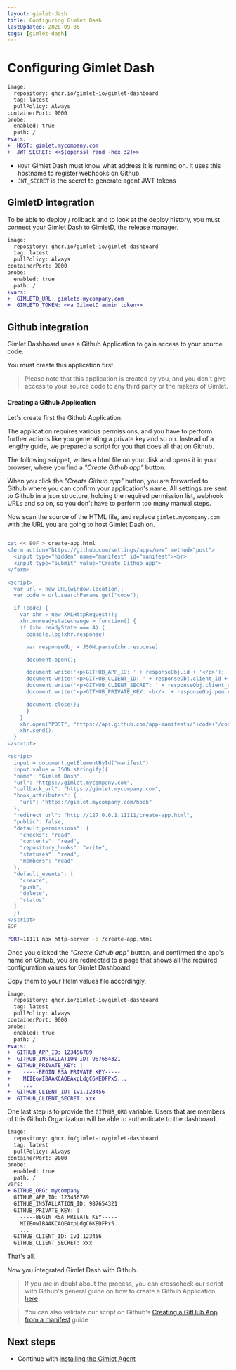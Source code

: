 ```yaml
---
layout: gimlet-dash
title: Configuring Gimlet Dash
lastUpdated: 2020-09-06
tags: [gimlet-dash]
---
```


# Configuring Gimlet Dash

```diff
image:
  repository: ghcr.io/gimlet-io/gimlet-dashboard
  tag: latest
  pullPolicy: Always
containerPort: 9000
probe:
  enabled: true
  path: /
+vars:
+  HOST: gimlet.mycompany.com
+  JWT_SECRET: <<$(openssl rand -hex 32)>>
```

- `HOST` Gimlet Dash must know what address it is running on. It uses this hostname to register webhooks on Github.
- `JWT_SECRET` is the secret to generate agent JWT tokens

## GimletD integration

To be able to deploy / rollback and to look at the deploy history, you must connect your Gimlet Dash to GimletD, the release manager.

```diff
image:
  repository: ghcr.io/gimlet-io/gimlet-dashboard
  tag: latest
  pullPolicy: Always
containerPort: 9000
probe:
  enabled: true
  path: /
+vars:
+  GIMLETD_URL: gimletd.mycompany.com
+  GIMLETD_TOKEN: <<a GilmetD admin token>>
```

## Github integration

Gimlet Dashboard uses a Github Application to gain access to your source code.

You must create this application first. 

> Please note that this application is created by you, and you don't give access to your source code to any third party or the makers of Gimlet.

#### Creating a Github Application

Let's create first the Github Application.

The application requires various permissions, and you have to perform further actions like you generating a private key and so on.
Instead of a lengthy guide, we prepared a script for you that does all that on Github.

The following snippet, writes a html file on your disk and opens it in your browser, where you find a *"Create Github app"* button.

When you click the *"Create Github app"* button, you are forwarded to Github where you can confirm your application's name. All settings are sent to Github
in a json structure, holding the required permission list, webhook URLs and so on, so you don't have to perform too many manual steps.

Now scan the source of the HTML file, and replace `gimlet.mycompany.com` with the URL you are going to host Gimlet Dash on.

```bash

cat << EOF > create-app.html
<form action="https://github.com/settings/apps/new" method="post">
  <input type="hidden" name="manifest" id="manifest"><br>
  <input type="submit" value="Create Github app">
</form>

<script>
  var url = new URL(window.location);
  var code = url.searchParams.get("code");

  if (code) {
    var xhr = new XMLHttpRequest();
    xhr.onreadystatechange = function() {
    if (xhr.readyState === 4) {
      console.log(xhr.response)

      var responseObj = JSON.parse(xhr.response)

      document.open();

      document.write('<p>GITHUB_APP_ID: ' + responseObj.id + '</p>');
      document.write('<p>GITHUB_CLIENT_ID: ' + responseObj.client_id + '</p>');
      document.write('<p>GITHUB_CLIENT_SECRET: ' + responseObj.client_secret + '</p>');
      document.write('<p>GITHUB_PRIVATE_KEY: <br/>' + responseObj.pem.replaceAll('\n', '<br/>') + '</p>');

      document.close();
      }
    }
    xhr.open("POST", "https://api.github.com/app-manifests/"+code+"/conversions", true);
    xhr.send();
  }
</script>

<script>
  input = document.getElementById("manifest")
  input.value = JSON.stringify({
  "name": "Gimlet Dash",
  "url": "https://gimlet.mycompany.com",
  "callback_url": "https://gimlet.mycompany.com",
  "hook_attributes": {
    "url": "https://gimlet.mycompany.com/hook"
  },
  "redirect_url": "http://127.0.0.1:11111/create-app.html",
  "public": false,
  "default_permissions": {
    "checks": "read",
    "contents": "read",
    "repository_hooks": "write",
    "statuses": "read",
    "members": "read"
  },
  "default_events": [
    "create",
    "push",
    "delete",
    "status"
  ]
  })
</script>
EOF

PORT=11111 npx http-server -o /create-app.html
```

Once you clicked the *"Create Github app"* button, and confirmed the app's name on Github, you are redirected to a page that shows all 
the required configuration values for Gimlet Dashboard.

Copy them to your Helm values file accordingly.

```diff
image:
  repository: ghcr.io/gimlet-io/gimlet-dashboard
  tag: latest
  pullPolicy: Always
containerPort: 9000
probe:
  enabled: true
  path: /
+vars:
+  GITHUB_APP_ID: 123456789
+  GITHUB_INSTALLATION_ID: 987654321
+  GITHUB_PRIVATE_KEY: |
+    -----BEGIN RSA PRIVATE KEY-----
+    MIIEowIBAAKCAQEAxpLdgC6KEDFPx5...
+    ...
+  GITHUB_CLIENT_ID: Iv1.123456
+  GITHUB_CLIENT_SECRET: xxx
```

One last step is to provide the `GITHUB_ORG` variable.
Users that are members of this Github Organization will be able to authenticate to the dashboard.

```diff
image:
  repository: ghcr.io/gimlet-io/gimlet-dashboard
  tag: latest
  pullPolicy: Always
containerPort: 9000
probe:
  enabled: true
  path: /
vars:
+ GITHUB_ORG: mycompany
  GITHUB_APP_ID: 123456789
  GITHUB_INSTALLATION_ID: 987654321
  GITHUB_PRIVATE_KEY: |
    -----BEGIN RSA PRIVATE KEY-----
    MIIEowIBAAKCAQEAxpLdgC6KEDFPx5...
    ...
  GITHUB_CLIENT_ID: Iv1.123456
  GITHUB_CLIENT_SECRET: xxx
```

That's all.

Now you integrated Gimlet Dash with Github.

> If you are in doubt about the process, you can crosscheck our script with Github's general guide on how to create a Github Application [here](https://docs.github.com/en/developers/apps/building-github-apps/creating-a-github-app)

> You can also validate our script on Github's [Creating a GitHub App from a manifest](https://docs.github.com/en/developers/apps/building-github-apps/creating-a-github-app-from-a-manifest) guide

## Next steps

- Continue with [installing the Gimlet Agent](/gimlet-dash/installing-gimlet-agent)
